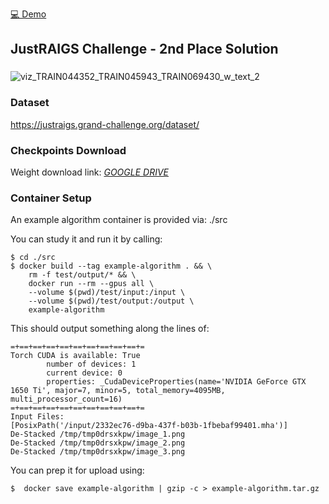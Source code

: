 [💻 Demo](https://huggingface.co/spaces/danpresil/JustRAIGS-IEEE-ISBI-2024-3rd-place-solution-DEMO)

## JustRAIGS Challenge - 2nd Place Solution

###
![viz_TRAIN044352_TRAIN045943_TRAIN069430_w_text_2](https://github.com/danpresil/JustRAIGS-IEEE-ISBI-2024/assets/23153756/f844e60b-e667-453f-a7db-a642fd4ffef9)

### Dataset
https://justraigs.grand-challenge.org/dataset/

### Checkpoints Download
Weight download link: *[GOOGLE DRIVE](https://drive.google.com/drive/folders/1uBeit6hzT_uRD_t1liC6AQ18T36QY6RO?usp=sharing)*

### Container Setup 
An example algorithm container is provided via: ./src

You can study it and run it by calling:

    $ cd ./src
    $ docker build --tag example-algorithm . && \
        rm -f test/output/* && \
        docker run --rm --gpus all \
        --volume $(pwd)/test/input:/input \
        --volume $(pwd)/test/output:/output \
        example-algorithm

This should output something along the lines of:

    =+==+==+==+==+==+==+==+==+==+=
    Torch CUDA is available: True
            number of devices: 1
            current device: 0
            properties: _CudaDeviceProperties(name='NVIDIA GeForce GTX 1650 Ti', major=7, minor=5, total_memory=4095MB, multi_processor_count=16)
    =+==+==+==+==+==+==+==+==+==+=
    Input Files:
    [PosixPath('/input/2332ec76-d9ba-437f-b03b-1fbebaf99401.mha')]
    De-Stacked /tmp/tmp0drsxkpw/image_1.png
    De-Stacked /tmp/tmp0drsxkpw/image_2.png
    De-Stacked /tmp/tmp0drsxkpw/image_3.png

You can prep it for upload using:

    $  docker save example-algorithm | gzip -c > example-algorithm.tar.gz


